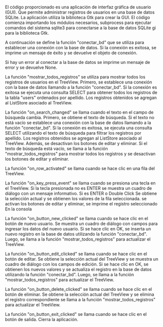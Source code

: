 El código proporcionado es una aplicación de interfaz gráfica de usuario (GUI).
Que permite administrar registros de usuarios en una base de datos SQLite. 
La aplicación utiliza la biblioteca Gtk para crear la GUI.
El código comienza importando los módulos necesarios, 
    subprocess para ejecutar comandos del sistema
    sqlite3 para conectarse a la base de datos SQLite
    gi para la biblioteca Gtk.

A continuación
se define la función "conectar_bd" 
que se utiliza para establecer una conexión con la base de datos. 
Si la conexión es exitosa, se imprime un mensaje de éxito
y se devuelve el objeto de conexión. 

Si hay un error al conectar a la base de datos
se imprime un mensaje de error y se devuelve None.

La función "mostrar_todos_registros" se utiliza para mostrar todos los registros de usuarios en el TreeView.
Primero, se establece una conexión con la base de datos llamando a la función "conectar_bd". 
Si la conexión es exitosa
    se ejecuta una consulta SELECT para obtener todos los registros de la tabla "users" 
    ordenados por apellido. 
    Los registros obtenidos se agregan al ListStore asociado al TreeView.

La función "on_search_changed" se llama cuando el texto en el campo de búsqueda cambia. 
Primero, se obtiene el texto de búsqueda. 
Si el texto no está vacío
    se establece una conexión con la base de datos llamando a la función "conectar_bd".
    Si la conexión es exitosa, se ejecuta una consulta 
        SELECT utilizando el texto de búsqueda para filtrar los registros por apellido.
        Los registros obtenidos se agregan al ListStore asociado al TreeView. 
        Además, se desactivan los botones de editar y eliminar. 
        Si el texto de búsqueda está vacío, se llama a la función "mostrar_todos_registros" para mostrar todos los registros
        y se desactivan los botones de editar y eliminar.

La función "on_row_activated" se llama cuando se hace clic en una fila del TreeView. 

La función "on_key_press_event" se llama cuando se presiona una tecla en el TreeView. 
Si la tecla presionada no es ENTER
    se muestra un cuadro de diálogo con un mensaje informativo.
Si es ENTER o Double Click 
    Se obtiene la selección actual y se obtienen los valores de la fila seleccionada.
    se activan los botones de editar y eliminar,  se imprime el registro seleccionado
    En la consola

La función "on_button_new_clicked" 
se llama cuando se hace clic en el botón de nuevo usuario. 
Se muestra un cuadro de diálogo con campos para ingresar los datos del nuevo usuario.
Si se hace clic en OK, 
    se inserta un nuevo registro en la base de datos utilizando la función "conectar_bd". 
    Luego, se llama a la función "mostrar_todos_registros" para actualizar el TreeView.

La función "on_button_edit_clicked" se llama cuando se hace clic en el botón de editar. 
Se obtiene la selección actual del TreeView 
y se muestra un cuadro de diálogo con los campos de edición. 
Si se hace clic en OK, se obtienen los nuevos valores y se actualiza el registro
en la base de datos utilizando la función "conectar_bd". 
Luego, se llama a la función "mostrar_todos_registros" para actualizar el TreeView.

La función "on_button_delete_clicked" se llama cuando se hace clic en el botón de eliminar. 
Se obtiene la selección actual del TreeView y se elimina el registro correspondiente 
se llama a la función "mostrar_todos_registros" para actualizar el TreeView.

La función "on_button_exit_clicked" se llama cuando se hace clic en el botón de salida. 
Cierra la aplicación.

